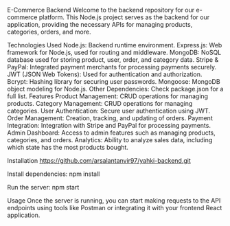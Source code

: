 E-Commerce Backend
Welcome to the backend repository for our e-commerce platform. This Node.js project serves as the backend for our application, providing the necessary APIs for managing products, categories, orders, and more.

Technologies Used
Node.js: Backend runtime environment.
Express.js: Web framework for Node.js, used for routing and middleware.
MongoDB: NoSQL database used for storing product, user, order, and category data.
Stripe & PayPal: Integrated payment merchants for processing payments securely.
JWT (JSON Web Tokens): Used for authentication and authorization.
Bcrypt: Hashing library for securing user passwords.
Mongoose: MongoDB object modeling for Node.js.
Other Dependencies: Check package.json for a full list.
Features
Product Management: CRUD operations for managing products.
Category Management: CRUD operations for managing categories.
User Authentication: Secure user authentication using JWT.
Order Management: Creation, tracking, and updating of orders.
Payment Integration: Integration with Stripe and PayPal for processing payments.
Admin Dashboard: Access to admin features such as managing products, categories, and orders.
Analytics: Ability to analyze sales data, including which state has the most products bought.

Installation
https://github.com/arsalantanvir97/yahki-backend.git

Install dependencies:
npm install

Run the server:
npm start

Usage
Once the server is running, you can start making requests to the API endpoints using tools like Postman or integrating it with your frontend React application.
